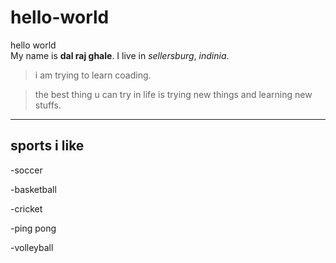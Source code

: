 # hello-world
hello world  
My name is **dal raj ghale**.
I live in *sellersburg*, *indinia*.
>i am trying to learn coading.

>the best thing u can try in life is trying new things and learning new stuffs.
---
## sports i like

-soccer

-basketball

-cricket

-ping pong

-volleyball

